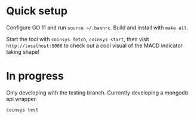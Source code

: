 # Quick setup

Configure GO 11 and run `source ~/.bashrc`. Build and install with `make all`.

Start the tool with `coinsys fetch`, `coinsys start`, then visit `http://localhost:8080` to check out a cool visual of the MACD indicator taking shape!

# In progress

Only developing with the testing branch. Currently developing a mongodb api wrapper.

`coinsys test`

